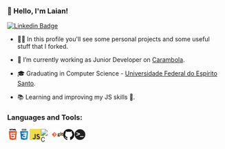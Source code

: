 ### 👋 Hello, I'm Laian!

[![Linkedin Badge](https://img.shields.io/badge/-LinkedIn-blue?style=flat-square&logo=Linkedin&logoColor=white&link=https://www.linkedin.com/in/laianbraum/)](https://www.linkedin.com/in/laianbraum/)

- :man_technologist: In this profile you'll see some personal projects and some useful stuff that I forked.

- :office: I’m currently working as Junior Developer on [Carambola](https://carambola.com.vc/). 

- :mortar_board: Graduating in Computer Science - [Universidade Federal do Espírito Santo](https://www.ufes.br/).

- :books: Learning and improving my JS skills :muscle:.

### Languages and Tools:
<img align="left" alt="HTML5" width="26px" src="https://raw.githubusercontent.com/github/explore/80688e429a7d4ef2fca1e82350fe8e3517d3494d/topics/html/html.png" /> <img align="left" alt="CSS3" width="26px" src="https://raw.githubusercontent.com/github/explore/80688e429a7d4ef2fca1e82350fe8e3517d3494d/topics/css/css.png" />
<img align="left" alt="JavaScript" width="26px" src="https://raw.githubusercontent.com/github/explore/80688e429a7d4ef2fca1e82350fe8e3517d3494d/topics/javascript/javascript.png" />
<img align="left" alt="C" width="26px" src="https://user-images.githubusercontent.com/38151364/89708902-4ca9db80-d951-11ea-9a2f-e81e66fb4d0d.png" />
<img align="left" alt="Git" width="26px" src="https://raw.githubusercontent.com/github/explore/80688e429a7d4ef2fca1e82350fe8e3517d3494d/topics/git/git.png" />
<img align="left" alt="GitHub" width="26px" src="https://raw.githubusercontent.com/github/explore/78df643247d429f6cc873026c0622819ad797942/topics/github/github.png" />
<img align="left" alt="Terminal" width="26px" src="https://raw.githubusercontent.com/github/explore/80688e429a7d4ef2fca1e82350fe8e3517d3494d/topics/terminal/terminal.png" />
<!--
<br />
<br />
 -->
<!--
---
<p align="center"> 
  <img align="left" alt="laianbraum" src="https://github-readme-stats.codestackr.vercel.app/api?username=laianbraum&show_icons=true&hide_border=true" />
</p>
-->
